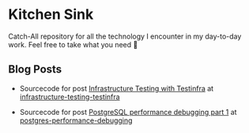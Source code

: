 # Kitchen Sink

Catch-All repository for all the technology I encounter in my day-to-day work. Feel free to take what you need 🙂

## Blog Posts

* Sourcecode for post [Infrastructure Testing with Testinfra](https://pelle.io/posts/infrastructure-testing-testinfra/) at [infrastructure-testing-testinfra](https://github.com/pellepelster/kitchen-sink/tree/master/infrastructure-testing-testinfra)

* Sourcecode for post [PostgreSQL performance debugging part 1](https://pelle.io/posts/postgres-performance-debugging-1/) at [postgres-performance-debugging](https://github.com/pellepelster/kitchen-sink/tree/master/postgres-performance-debugging)
